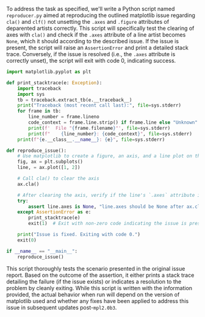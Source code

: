 To address the task as specified, we'll write a Python script named `reproducer.py` aimed at reproducing the outlined matplotlib issue regarding `cla()` and `clf()` not unsetting the `.axes` and `.figure` attributes of deparented artists correctly. This script will specifically test the clearing of axes with `cla()` and check if the `.axes` attribute of a line artist becomes `None`, which it should according to the described issue. If the issue is present, the script will raise an `AssertionError` and print a detailed stack trace. Conversely, if the issue is resolved (i.e., the `.axes` attribute is correctly unset), the script will exit with code 0, indicating success.

```python
import matplotlib.pyplot as plt

def print_stacktrace(e: Exception):
    import traceback
    import sys
    tb = traceback.extract_tb(e.__traceback__)
    print("Traceback (most recent call last):", file=sys.stderr)
    for frame in tb:
        line_number = frame.lineno
        code_context = frame.line.strip() if frame.line else "Unknown"
        print(f'  File "{frame.filename}"', file=sys.stderr)
        print(f"    {line_number}: {code_context}", file=sys.stderr)
    print(f"{e.__class__.__name__}: {e}", file=sys.stderr)

def reproduce_issue():
    # Use matplotlib to create a figure, an axis, and a line plot on that axis
    fig, ax = plt.subplots()
    line, = ax.plot([1, 2])

    # Call cla() to clear the axis
    ax.cla()

    # After clearing the axis, verify if the line's `.axes` attribute is unset (i.e., should be None)
    try:
        assert line.axes is None, "line.axes should be None after ax.cla()"
    except AssertionError as e:
        print_stacktrace(e)
        exit(1)  # Exit with non-zero code indicating the issue is present

    print("Issue is fixed. Exiting with code 0.")
    exit(0)

if __name__ == "__main__":
    reproduce_issue()
```

This script thoroughly tests the scenario presented in the original issue report. Based on the outcome of the assertion, it either prints a stack trace detailing the failure (if the issue exists) or indicates a resolution to the problem by cleanly exiting. While this script is written with the information provided, the actual behavior when run will depend on the version of matplotlib used and whether any fixes have been applied to address this issue in subsequent updates post-`mpl2.0b3`.